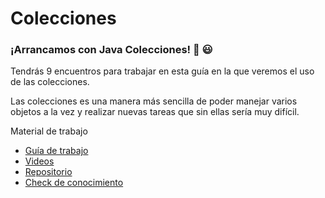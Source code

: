 # Colecciones

### ¡Arrancamos con Java Colecciones! 🙌 😃

Tendrás 9 encuentros para trabajar en esta guía en la que veremos el uso de las colecciones.

Las colecciones es una manera más sencilla de poder manejar varios objetos a la vez y realizar nuevas tareas que sin ellas sería muy difícil.

Material de trabajo

* [Guía de trabajo](https://drive.google.com/drive/folders/1r5R-p0KFIWHGH8KpiyWPhMCSrvkYnPRW?usp=sharing)
* [Videos](https://rb.gy/7c6pt)
* [Repositorio](https://github.com/EggCooperation/Java-Collecciones)
* [Check de conocimiento](https://docs.google.com/forms/d/e/1FAIpQLScOsylc-eBPR8ntbhaTSTbSEfA3EfabtrzkKOu61aoQ52nX2g/viewform)
